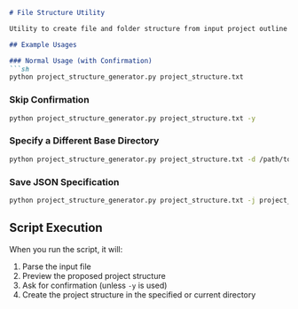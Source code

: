 ```markdown
# File Structure Utility

Utility to create file and folder structure from input project outline `.json`.

## Example Usages

### Normal Usage (with Confirmation)
```sh
python project_structure_generator.py project_structure.txt
```

### Skip Confirmation
```sh
python project_structure_generator.py project_structure.txt -y
```

### Specify a Different Base Directory
```sh
python project_structure_generator.py project_structure.txt -d /path/to/projects
```

### Save JSON Specification
```sh
python project_structure_generator.py project_structure.txt -j project_spec.json
```

## Script Execution

When you run the script, it will:

1. Parse the input file
2. Preview the proposed project structure
3. Ask for confirmation (unless `-y` is used)
4. Create the project structure in the specified or current directory
```